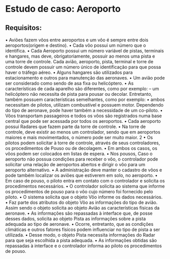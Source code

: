 

# Estudo de caso: Aeroporto

## Requisitos:
• Aviões fazem vôos entre aeroportos e um vôo é sempre entre dois aeroportos(origem e destino).
• Cada vôo possui um número que o identifica.
• Cada Aeroporto possui um número variável de pistas, terminais e hangares, mas deve, obrigatoriamente,
possuir ao menos uma pista e uma torre de controle. Cada avião, aeroporto, pista, terminal e torre de controle
devem possuir um número único de identificação para que possa haver o tráfego aéreo.
• Alguns hangares são utilizados para estacionamento e outros para manutenção das aeronaves.
• Um avião pode ser considerado como sendo de asa fixa ou helicóptero.
• As características de cada aparelho são diferentes, como por exemplo:
– um helicóptero não necessita de pista para pousar ou decolar. Entretanto, também possuem
características semelhantes, como por exemplo:
• ambos necessitam de pilotos, utilizam combustível e possuem motor. Dependendo do tipo de
aeronave, pode haver também a necessidade de um co-piloto.
• Vôos transportam passageiros e todos os vôos são registrados numa base central que pode ser acessada por
todos os aeroportos.
• Cada aeroporto possui Radares que fazem parte da torre de controle.
• Na torre de controle, deve existir ao menos um controlador, sendo que em aeroportos maiores e mais
movimentados, o número pode ser muito maior.
2
• Os pilotos podem solicitar à torre de controle, através de seus controladores, os procedimentos de Pouso ou
de decolagem.
• Em ambos os casos, os vôos podem ser colocados em listas de espera.
• Nos pousos, Caso o aeroporto não possua condições para receber o vôo, o controlador pode solicitar uma
relação de aeroportos abertos e dirigir o vôo para um aeroporto alternativo.
• A administração deve manter o cadastro de vôos e pode também localizar os aviões que estiverem em solo,
no aeroporto.
• Em caso de pouso, o piloto entra em contato com o controlador e solicita os procedimentos necessários.
• O controlador solicita ao sistema que informe os procedimentos de pouso para o vôo cujo número foi
fornecido pelo piloto.
• O sistema solicita que o objeto Vôo informe os dados necessários.
• Faz parte dos atributos do objeto Vôo as informações do tipo de avião. Assim sendo o objeto solicita ao
objeto Avião as características físicas da aeronave.
• As informações são repassadas à interface que, de posse desses dados, solicita ao objeto Pista as
informações sobre a pista adequada ao tipo de aeronave.
• Ocorre, entretanto, que as condições climáticas e outros fatores físicos podem influenciar no tipo de pista a
ser utilizada.
• Desse modo, o objeto Pista necessita informações do Radar para que seja escolhida a pista adequada.
• As informações obtidas são repassadas à interface e o controlador informa ao piloto os procedimentos de
pouso.
